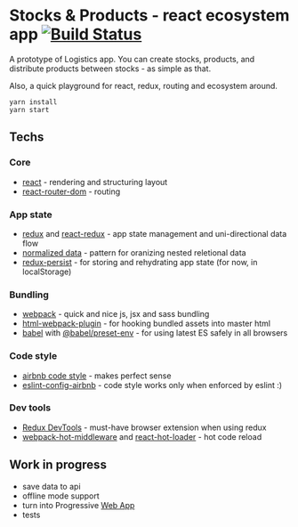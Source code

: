 # Stocks & Products - react ecosystem app [![Build Status](https://img.shields.io/travis/bubenshchykov/logistics-react-app/master.svg)](https://travis-ci.org/bubenshchykov/logistics-react-app)

A prototype of Logistics app. You can create stocks, products, and distribute products between stocks - as simple as that.

Also, a quick playground for react, redux, routing and ecosystem around.

```
yarn install
yarn start
```

## Techs

### Core
* [react](https://reactjs.org/) - rendering and structuring layout
* [react-router-dom](https://www.npmjs.com/package/react-router-dom) - routing

### App state 
* [redux](https://redux.js.org/) and [react-redux](https://github.com/reactjs/react-redux) - app state management and uni-directional data flow
* [normalized data](https://redux.js.org/docs/recipes/reducers/NormalizingStateShape.html) - pattern for oranizing nested reletional data
* [redux-persist](https://github.com/rt2zz/redux-persist) - for storing and rehydrating app state (for now, in localStorage)

### Bundling
* [webpack](https://webpack.github.io/) - quick and nice js, jsx and sass bundling
* [html-webpack-plugin](https://github.com/jantimon/html-webpack-plugin) - for hooking bundled assets into master html
* [babel](https://babeljs.io/) with [@babel/preset-env](https://github.com/babel/babel/tree/master/packages/babel-preset-env) - for using latest ES safely in all browsers

### Code style
* [airbnb code style](https://github.com/airbnb/javascript) - makes perfect sense
* [eslint-config-airbnb](https://www.npmjs.com/package/eslint-config-airbnb) - code style works only when enforced by eslint :)

### Dev tools
* [Redux DevTools](https://chrome.google.com/webstore/detail/redux-devtools/lmhkpmbekcpmknklioeibfkpmmfibljd?hl=ru) - must-have browser extension when using redux
* [webpack-hot-middleware](https://github.com/glenjamin/webpack-hot-middleware) and [react-hot-loader](https://github.com/gaearon/react-hot-loader) - hot code reload


## Work in progress
* save data to api
* offline mode support
* turn into Progressive [Web App](https://developers.google.com/web/progressive-web-apps/)
* tests 
